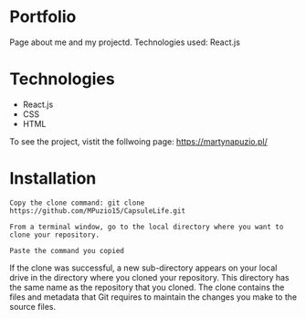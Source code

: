 # Portfolio
Page about me and my projectd. Technologies used: React.js

# Technologies

 - React.js
 - CSS
 - HTML
 
 To see the project, vistit the follwoing page: https://martynapuzio.pl/

# Installation
```
Copy the clone command: git clone https://github.com/MPuzio15/CapsuleLife.git
```
```
From a terminal window, go to the local directory where you want to clone your repository.
```
```
Paste the command you copied
```

If the clone was successful, a new sub-directory appears on your local drive in the directory where you cloned your repository. 
This directory has the same name as the repository that you cloned. 
The clone contains the files and metadata that Git requires to maintain the changes you make to the source files.







